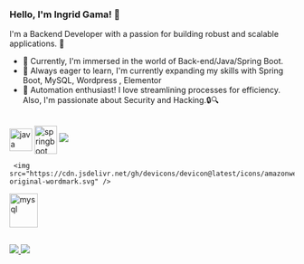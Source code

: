 ### Hello, I'm Ingrid Gama! 👋

I'm a Backend Developer with a passion for building robust and scalable applications. 🚀

- 🔭 Currently, I'm immersed in the world of Back-end/Java/Spring Boot.
- 🌱 Always eager to learn, I'm currently expanding my skills with Spring Boot, MySQL, Wordpress , Elementor 
- 🤖 Automation enthusiast! I love streamlining processes for efficiency. Also, I'm passionate about Security and Hacking.🔒🔍


<div style="display: inline_block"><br>
  
   <img align="center" alt="java" height="40" width="40" src="https://cdn.jsdelivr.net/gh/devicons/devicon/icons/java/java-original.svg" />   
   <img align="center" alt="springboot" height="50" width="40" src="https://cdn.jsdelivr.net/gh/devicons/devicon/icons/spring/spring-original-wordmark.svg"/>
    <img src="https://cdn.jsdelivr.net/gh/devicons/devicon@latest/icons/javascript/javascript-original.svg" />
    
     <img src="https://cdn.jsdelivr.net/gh/devicons/devicon@latest/icons/amazonwebservices/amazonwebservices-original-wordmark.svg" />
          
      
   <img align="center" alt="mysql" height="60" width="50" src="https://cdn.jsdelivr.net/gh/devicons/devicon/icons/mysql/mysql-plain-wordmark.svg" /> 
   
          
          
   
  
           
                          
</div>
  
  ##
  
  <div> 
  

<a href="mailto:ingridgamaa96@gmail.com" target="_blank">
  <img src="https://img.shields.io/badge/-Gmail-%23333?style=for-the-badge&logo=gmail&logoColor=white" target="_blank"
</a>
<a href="https://www.linkedin.com/in/ingridsgama/" target="_blank">
  <img src="https://img.shields.io/badge/-LinkedIn-%230077B5?style=for-the-badge&logo=linkedin&logoColor=white" target="_blank">
</a> 
             
</div>
